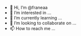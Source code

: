 - 👋 Hi, I’m @franeaa
- 👀 I’m interested in ...
- 🌱 I’m currently learning ...
- 💞️ I’m looking to collaborate on ...
- 📫 How to reach me ...

<!---
franeaa/franeaa is a ✨ special ✨ repository because its `README.md` (this file) appears on your GitHub profile.
You can click the Preview link to take a look at your changes.
--->
